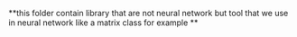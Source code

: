 **this folder contain library that are not neural network but tool that we use in neural network like a matrix class for example **